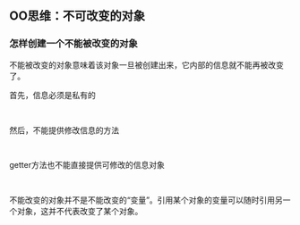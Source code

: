 ## OO思维：不可改变的对象

### 怎样创建一个不能被改变的对象

不能被改变的对象意味着该对象一旦被创建出来，它内部的信息就不能再被改变了。

首先，信息必须是私有的

```java
 
```

然后，不能提供修改信息的方法

```java
 
```

getter方法也不能直接提供可修改的信息对象

```java
 
```

不能改变的对象并不是不能改变的“变量”。引用某个对象的变量可以随时引用另一个对象，这并不代表改变了某个对象。


